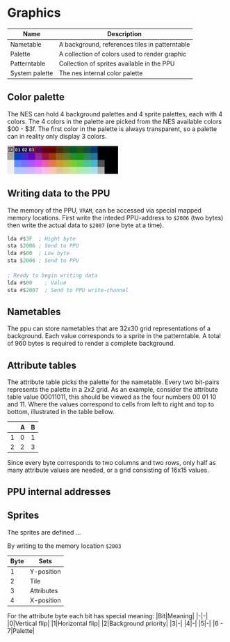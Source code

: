 # Graphics

| Name           | Description                                    |
| -------------- | ---------------------------------------------- |
| Nametable      | A background, references tiles in patterntable |
| Palette        | A collection of colors used to render graphic  |
| Patterntable   | Collection of sprites available in the PPU     |
| System palette | The nes internal color palette                 |

## Color palette

The NES can hold 4 background palettes and 4 sprite palettes, each with 4 colors. The 4 colors in the palette are picked from the NES available colors $00 - $3f. The first color in the palette is always transparent, so a palette can in reality only display 3 colors.

![palette](resources/palette.png)

## Writing data to the PPU

The memory of the PPU, `VRAM`, can be accessed via special mapped memory locations. First write the inteded PPU-address to `$2006` (two bytes) then write the actual data to `$2007` (one byte at a time).

```asm
lda #$3F  ; Hight byte
sta $2006 ; Send to PPU
lda #$00  ; Low byte
sta $2006 ; Send to PPU

; Ready to begin writing data
lda #$00    ; Value
sta #$2007  ; Send to PPU write-channel
```

## Nametables

The ppu can store nametables that are 32x30 grid representations
of a background. Each value corresponds to a sprite in the patterntable. A total of 960 bytes is required to render a complete background.

## Attribute tables

The attribute table picks the palette for the nametable. Every two bit-pairs represents the palette in a 2x2 grid. As an example, consider the attribute table value 00011011, this should be viewed as the four numbers 00 01 10 and 11. Where the values correspond to cells from left to right and top to bottom, illustrated in the table bellow.

|     | A   | B   |
| --- | --- | --- |
| 1   | 0   | 1   |
| 2   | 2   | 3   |

Since every byte corresponds to two columns and two rows, only half as many attribute values are needed, or a grid consisting of 16x15 values.

## PPU internal addresses

## Sprites

The sprites are defined ...

By writing to the memory location `$2003`

| Byte | Sets       |
| ---- | ---------- |
| 1    | Y-position |
| 2    | Tile       |
| 3    | Attributes |
| 4    | X-position |

For the attribute byte each bit has special meaning:
|Bit|Meaning|
|-|-|
|0|Vertical flip|
|1|Horizontal flip|
|2|Background priority|
|3|-|
|4|-|
|5|-|
|6 - 7|Palette|
